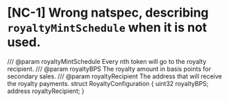 # [NC-1] Wrong natspec, describing `royaltyMintSchedule` when it is not used.
/// @param royaltyMintSchedule Every nth token will go to the royalty recipient.
/// @param royaltyBPS The royalty amount in basis points for secondary sales.
/// @param royaltyRecipient The address that will receive the royalty payments.
    struct RoyaltyConfiguration {
        uint32 royaltyBPS;
        address royaltyRecipient;
    }

